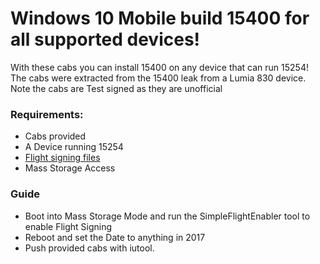 # Windows 10 Mobile build 15400 for all supported devices!
With these cabs you can install 15400 on any device that can run 15254! The cabs were extracted from the 15400 leak from a Lumia 830 device. Note the cabs are Test signed as they are unofficial

### Requirements:
- Cabs provided
- A Device running 15254
- [Flight signing files](https://github.com/Empyreal96/W10M-16212-Guides/raw/main/SimpleFlightEnabler.zip)
- Mass Storage Access


### Guide
- Boot into Mass Storage Mode and run the SimpleFlightEnabler tool to enable Flight Signing 
- Reboot and set the Date to anything in 2017
- Push provided cabs with iutool.
